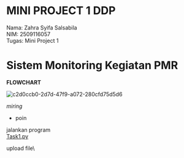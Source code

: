 # MINI PROJECT 1 DDP
Nama: Zahra Syifa Salsabila\
NIM: 2509116057\
Tugas: Mini Project 1

# Sistem Monitoring Kegiatan PMR #
**FLOWCHART**

![c2d0ccb0-2d7d-47f9-a072-280cfd75d5d6](https://github.com/user-attachments/assets/d39338a2-7d87-4edc-aeb9-1579d125b601)



_miring_
- poin


jalankan program\
[Task1.py](https://github.com/user-attachments/files/22307807/Task1.py)

upload file\


